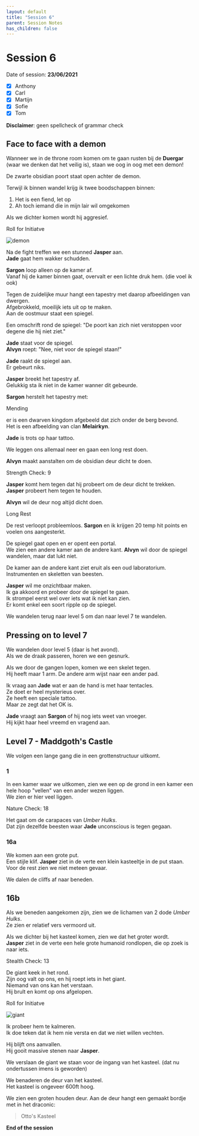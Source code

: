 ```yaml
---
layout: default
title: "Session 6"
parent: Session Notes
has_children: false
---
```


# Session 6

Date of session: **23/06/2021**

- [X] Anthony
- [X] Carl
- [X] Martijn
- [X] Sofie
- [X] Tom

**Disclaimer**: geen spellcheck of grammar check

## Face to face with a demon

Wanneer we in de throne room komen om te gaan rusten bij de **Duergar** (waar we denken dat het veilig is), staan we oog in oog met een demon!  

De zwarte obsidian poort staat open achter de demon.

Terwijl ik binnen wandel krijg ik twee boodschappen binnen:
1. Het is een fiend, let op
2. Ah toch iemand die in mijn lair wil omgekomen

Als we dichter komen wordt hij aggresief.

<div class="text-red-000">
 Roll for Initiatve
</div>

![demon](img/6_demon.PNG)

Na de fight treffen we een stunned **Jasper** aan.  
**Jade** gaat hem wakker schudden.

**Sargon** loop alleen op de kamer af.  
Vanaf hij de kamer binnen gaat, overvalt er een lichte druk hem. (die voel ik ook)

Tegen de zuidelijke muur hangt een tapestry met daarop afbeeldingen van dwergen.  
Afgebrokkeld, moeilijk iets uit op te maken.  
Aan de oostmuur staat een spiegel.

Een omschrift rond de spiegel:
"De poort kan zich niet verstoppen voor degene die hij niet ziet."

**Jade** staat voor de spiegel.  
**Alvyn** roept: "Nee, niet voor de spiegel staan!"

**Jade** raakt de spiegel aan.  
Er gebeurt niks.

**Jasper** breekt het tapestry af.  
Gelukkig sta ik niet in de kamer wanner dit gebeurde.

**Sargon** herstelt het tapestry met:

<div class="text-blue-000">
  Mending
</div>

er is een dwarven kingdom afgebeeld dat zich onder de berg bevond.  
Het is een afbeelding van clan **Melairkyn**.

**Jade** is trots op haar tattoo.

We leggen ons allemaal neer en gaan een long rest doen.  

**Alvyn** maakt aanstalten om de obsidian deur dicht te doen.

<div class="text-red-000">
 Strength Check: 9
</div>

**Jasper** komt hem tegen dat hij probeert om de deur dicht te trekken.  
**Jasper** probeert hem tegen te houden.  

**Alvyn** wil de deur nog altijd dicht doen.  

<div class="text-purple-000">
 Long Rest
</div>

De rest verloopt probleemloos.
**Sargon** en ik krijgen 20 temp hit points en voelen ons aangesterkt.

De spiegel gaat open en er opent een portal.  
We zien een andere kamer aan de andere kant.
**Alvyn** wil door de spiegel wandelen, maar dat lukt niet.  

De kamer aan de andere kant ziet eruit als een oud laboratorium. Instrumenten en skeletten van beesten.  

**Jasper** wil me onzichtbaar maken.  
Ik ga akkoord en probeer door de spiegel te gaan.  
Ik strompel eerst wel over iets wat ik niet kan zien.  
Er komt enkel een soort ripple op de spiegel.

We wandelen terug naar level 5 om dan naar level 7 te wandelen.

## Pressing on to level 7

We wandelen door level 5 (daar is het avond).  
Als we de draak passeren, horen we een gesnurk.

Als we door de gangen lopen, komen we een skelet tegen.  
Hij heeft maar 1 arm. De andere arm wijst naar een ander pad.

Ik vraag aan **Jade** wat er aan de hand is met haar tentacles.  
Ze doet er heel mysterieus over.  
Ze heeft een speciale tattoo.  
Maar ze zegt dat het OK is.

**Jade** vraagt aan **Sargon** of hij nog iets weet van vroeger.  
Hij kijkt haar heel vreemd en vragend aan.  

## Level 7 - Maddgoth's Castle

We volgen een lange gang die in een grottenstructuur uitkomt.  

### 1

In een kamer waar we uitkomen, zien we een op de grond in een kamer een hele hoop "vellen" van een ander wezen liggen.  
We zien er hier veel liggen.

<div class="text-red-000">
 Nature Check: 18
</div>

Het gaat om de carapaces van *Umber Hulks*.  
Dat zijn dezelfde beesten waar **Jade** unconscious is tegen gegaan.

### 16a

We komen aan een grote put.  
Een stijle klif.
**Jasper** ziet in de verte een klein kasteeltje in de put staan.  
Voor de rest zien we niet meteen gevaar.

We dalen de cliffs af naar beneden.

## 16b

Als we beneden aangekomen zijn, zien we de lichamen van 2 dode *Umber Hulks*.  
Ze zien er relatief vers vermoord uit.

Als we dichter bij het kasteel komen, zien we dat het groter wordt.  
**Jasper** ziet in de verte een hele grote humanoid rondlopen, die op zoek is naar iets.  

<div class="text-red-000">
 Stealth Check: 13
</div>

De giant keek in het rond.  
Zijn oog valt op ons, en hij roept iets in het giant.  
Niemand van ons kan het verstaan.  
Hij brult en komt op ons afgelopen.  

<div class="text-red-000">
 Roll for Initiatve
</div>

![giant](img/7_giant.PNG)

Ik probeer hem te kalmeren.  
Ik doe teken dat ik hem nie versta en dat we niet willen vechten.  

Hij blijft ons aanvallen.  
Hij gooit massive stenen naar **Jasper**.

We verslaan de giant we staan voor de ingang van het kasteel. (dat nu ondertussen imens is geworden)

We benaderen de deur van het kasteel.  
Het kasteel is ongeveer 600ft hoog.

We zien een groten houden deur.
Aan de deur hangt een gemaakt bordje met in het draconic:

> Otto's Kasteel

**End of the session**
